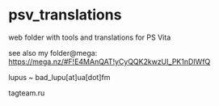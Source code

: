 # psv_translations
web folder with tools and translations for PS Vita

see also my folder@mega:
https://mega.nz/#F!E4MAnQAT!yCyQQK2kwzUI_PK1nDIWfQ

lupus ~ bad_lupu[at]ua[dot]fm

tagteam.ru
